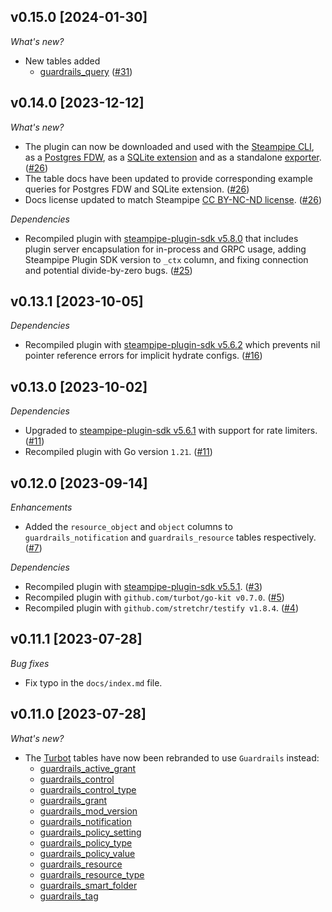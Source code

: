 ## v0.15.0 [2024-01-30]

_What's new?_

- New tables added
  - [guardrails_query](https://hub.steampipe.io/plugins/turbot/guardrails/tables/guardrails_query) ([#31](https://github.com/turbot/steampipe-plugin-guardrails/pull/31))

## v0.14.0 [2023-12-12]

_What's new?_

- The plugin can now be downloaded and used with the [Steampipe CLI](https://steampipe.io/docs), as a [Postgres FDW](https://steampipe.io/docs/steampipe_postgres/overview), as a [SQLite extension](https://steampipe.io/docs//steampipe_sqlite/overview) and as a standalone [exporter](https://steampipe.io/docs/steampipe_export/overview). ([#26](https://github.com/turbot/steampipe-plugin-guardrails/pull/26))
- The table docs have been updated to provide corresponding example queries for Postgres FDW and SQLite extension. ([#26](https://github.com/turbot/steampipe-plugin-guardrails/pull/26))
- Docs license updated to match Steampipe [CC BY-NC-ND license](https://github.com/turbot/steampipe-plugin-guardrails/blob/main/docs/LICENSE). ([#26](https://github.com/turbot/steampipe-plugin-guardrails/pull/26))

_Dependencies_

- Recompiled plugin with [steampipe-plugin-sdk v5.8.0](https://github.com/turbot/steampipe-plugin-sdk/blob/main/CHANGELOG.md#v580-2023-12-11) that includes plugin server encapsulation for in-process and GRPC usage, adding Steampipe Plugin SDK version to `_ctx` column, and fixing connection and potential divide-by-zero bugs. ([#25](https://github.com/turbot/steampipe-plugin-guardrails/pull/25))

## v0.13.1 [2023-10-05]

_Dependencies_

- Recompiled plugin with [steampipe-plugin-sdk v5.6.2](https://github.com/turbot/steampipe-plugin-sdk/blob/main/CHANGELOG.md#v562-2023-10-03) which prevents nil pointer reference errors for implicit hydrate configs. ([#16](https://github.com/turbot/steampipe-plugin-guardrails/pull/16))

## v0.13.0 [2023-10-02]

_Dependencies_

- Upgraded to [steampipe-plugin-sdk v5.6.1](https://github.com/turbot/steampipe-plugin-sdk/blob/main/CHANGELOG.md#v561-2023-09-29) with support for rate limiters. ([#11](https://github.com/turbot/steampipe-plugin-guardrails/pull/11))
- Recompiled plugin with Go version `1.21`. ([#11](https://github.com/turbot/steampipe-plugin-guardrails/pull/11))

## v0.12.0 [2023-09-14]

_Enhancements_

- Added the `resource_object` and `object` columns to `guardrails_notification` and `guardrails_resource` tables respectively. ([#7](https://github.com/turbot/steampipe-plugin-guardrails/pull/7))

_Dependencies_

- Recompiled plugin with [steampipe-plugin-sdk v5.5.1](https://github.com/turbot/steampipe-plugin-sdk/blob/main/CHANGELOG.md#v551-2023-07-26). ([#3](https://github.com/turbot/steampipe-plugin-guardrails/pull/3))
- Recompiled plugin with `github.com/turbot/go-kit v0.7.0`. ([#5](https://github.com/turbot/steampipe-plugin-guardrails/pull/5))
- Recompiled plugin with `github.com/stretchr/testify v1.8.4`. ([#4](https://github.com/turbot/steampipe-plugin-guardrails/pull/4))

## v0.11.1 [2023-07-28]

_Bug fixes_

- Fix typo in the `docs/index.md` file.

## v0.11.0 [2023-07-28]

_What's new?_

- The [Turbot](https://hub.steampipe.io/plugins/turbot/turbot/tables) tables have now been rebranded to use `Guardrails` instead:
  - [guardrails_active_grant](https://hub.steampipe.io/plugins/turbot/turbot/tables/guardrails_active_grant)
  - [guardrails_control](https://hub.steampipe.io/plugins/turbot/turbot/tables/guardrails_control)
  - [guardrails_control_type](https://hub.steampipe.io/plugins/turbot/turbot/tables/guardrails_control_type)
  - [guardrails_grant](https://hub.steampipe.io/plugins/turbot/turbot/tables/guardrails_grant)
  - [guardrails_mod_version](https://hub.steampipe.io/plugins/turbot/turbot/tables/guardrails_mod_version)
  - [guardrails_notification](https://hub.steampipe.io/plugins/turbot/turbot/tables/guardrails_notification)
  - [guardrails_policy_setting](https://hub.steampipe.io/plugins/turbot/turbot/tables/guardrails_policy_setting)
  - [guardrails_policy_type](https://hub.steampipe.io/plugins/turbot/turbot/tables/guardrails_policy_type)
  - [guardrails_policy_value](https://hub.steampipe.io/plugins/turbot/turbot/tables/guardrails_policy_value)
  - [guardrails_resource](https://hub.steampipe.io/plugins/turbot/turbot/tables/guardrails_resource)
  - [guardrails_resource_type](https://hub.steampipe.io/plugins/turbot/turbot/tables/guardrails_resource_type)
  - [guardrails_smart_folder](https://hub.steampipe.io/plugins/turbot/turbot/tables/guardrails_smart_folder)
  - [guardrails_tag](https://hub.steampipe.io/plugins/turbot/turbot/tables/guardrails_tag)

